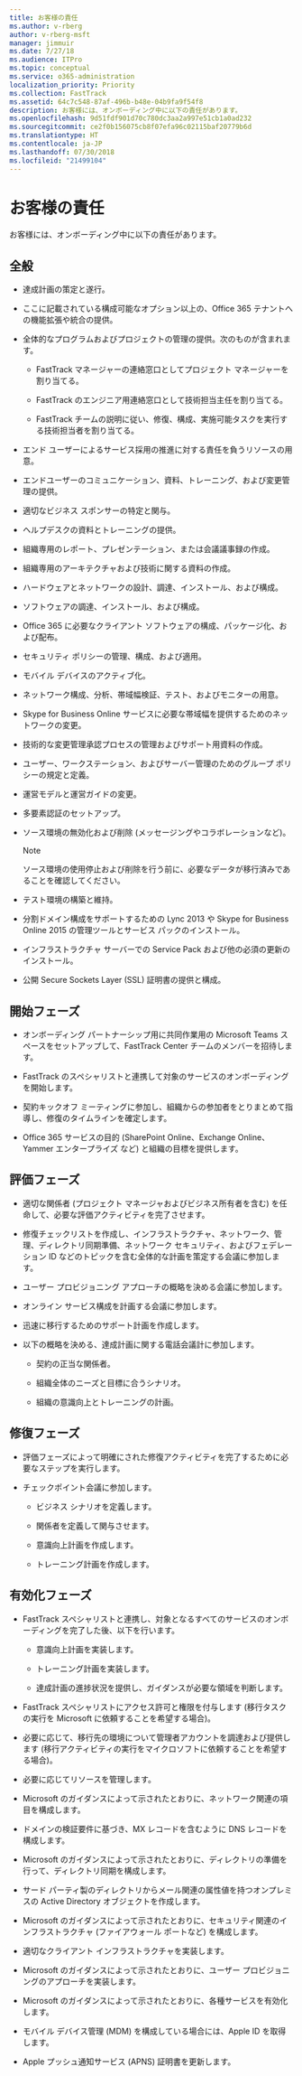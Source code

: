 ```yaml
---
title: お客様の責任
ms.author: v-rberg
author: v-rberg-msft
manager: jimmuir
ms.date: 7/27/18
ms.audience: ITPro
ms.topic: conceptual
ms.service: o365-administration
localization_priority: Priority
ms.collection: FastTrack
ms.assetid: 64c7c548-87af-496b-b48e-04b9fa9f54f8
description: お客様には、オンボーディング中に以下の責任があります。
ms.openlocfilehash: 9d51fdf901d70c780dc3aa2a997e51cb1a0ad232
ms.sourcegitcommit: ce2f0b156075cb8f07efa96c02115baf20779b6d
ms.translationtype: HT
ms.contentlocale: ja-JP
ms.lasthandoff: 07/30/2018
ms.locfileid: "21499104"
---
```

# <a name="your-responsibilities"></a>お客様の責任

お客様には、オンボーディング中に以下の責任があります。
  
## <a name="general"></a>全般

- 達成計画の策定と遂行。
    
- ここに記載されている構成可能なオプション以上の、Office 365 テナントへの機能拡張や統合の提供。 
    
- 全体的なプログラムおよびプロジェクトの管理の提供。次のものが含まれます。 
    
  - FastTrack マネージャーの連絡窓口としてプロジェクト マネージャーを割り当てる。
    
  - FastTrack のエンジニア用連絡窓口として技術担当主任を割り当てる。
    
  - FastTrack チームの説明に従い、修復、構成、実施可能タスクを実行する技術担当者を割り当てる。 
    
- エンド ユーザーによるサービス採用の推進に対する責任を負うリソースの用意。
    
- エンドユーザーのコミュニケーション、資料、トレーニング、および変更管理の提供。
    
- 適切なビジネス スポンサーの特定と関与。 
    
- ヘルプデスクの資料とトレーニングの提供。 
    
- 組織専用のレポート、プレゼンテーション、または会議議事録の作成。 
    
- 組織専用のアーキテクチャおよび技術に関する資料の作成。 
    
- ハードウェアとネットワークの設計、調達、インストール、および構成。 
    
- ソフトウェアの調達、インストール、および構成。 
    
- Office 365 に必要なクライアント ソフトウェアの構成、パッケージ化、および配布。
    
- セキュリティ ポリシーの管理、構成、および適用。
    
- モバイル デバイスのアクティブ化。
    
- ネットワーク構成、分析、帯域幅検証、テスト、およびモニターの用意。 
    
- Skype for Business Online サービスに必要な帯域幅を提供するためのネットワークの変更。
    
- 技術的な変更管理承認プロセスの管理およびサポート用資料の作成。
    
- ユーザー、ワークステーション、およびサーバー管理のためのグループ ポリシーの規定と定義。
    
- 運営モデルと運営ガイドの変更。
    
- 多要素認証のセットアップ。
    
- ソース環境の無効化および削除 (メッセージングやコラボレーションなど)。 
    
    > [!NOTE]
    > ソース環境の使用停止および削除を行う前に、必要なデータが移行済みであることを確認してください。 
  
- テスト環境の構築と維持。
    
- 分割ドメイン構成をサポートするための Lync 2013 や Skype for Business Online 2015 の管理ツールとサービス パックのインストール。
    
- インフラストラクチャ サーバーでの Service Pack および他の必須の更新のインストール。 
    
- 公開 Secure Sockets Layer (SSL) 証明書の提供と構成。 
    
## <a name="initiate-phase"></a>開始フェーズ

- オンボーディング パートナーシップ用に共同作業用の Microsoft Teams スペースをセットアップして、FastTrack Center チームのメンバーを招待します。
    
- FastTrack のスペシャリストと連携して対象のサービスのオンボーディングを開始します。 
    
- 契約キックオフ ミーティングに参加し、組織からの参加者をとりまとめて指導し、修復のタイムラインを確定します。
    
- Office 365 サービスの目的 (SharePoint Online、Exchange Online、Yammer エンタープライズ など) と組織の目標を提供します。
    
## <a name="assess-phase"></a>評価フェーズ

- 適切な関係者 (プロジェクト マネージャおよびビジネス所有者を含む) を任命して、必要な評価アクティビティを完了させます。 
    
- 修復チェックリストを作成し、インフラストラクチャ、ネットワーク、管理、ディレクトリ同期準備、ネットワーク セキュリティ、およびフェデレーション ID などのトピックを含む全体的な計画を策定する会議に参加します。 
    
- ユーザー プロビジョニング アプローチの概略を決める会議に参加します。 
    
- オンライン サービス構成を計画する会議に参加します。 
    
- 迅速に移行するためのサポート計画を作成します。 
    
- 以下の概略を決める、達成計画に関する電話会議計に参加します。
    
  - 契約の正当な関係者。
    
  - 組織全体のニーズと目標に合うシナリオ。
    
  - 組織の意識向上とトレーニングの計画。
    
## <a name="remediate-phase"></a>修復フェーズ

- 評価フェーズによって明確にされた修復アクティビティを完了するために必要なステップを実行します。 
    
- チェックポイント会議に参加します。 
    
  - ビジネス シナリオを定義します。
    
  - 関係者を定義して関与させます。
    
  - 意識向上計画を作成します。
    
  - トレーニング計画を作成します。
    
## <a name="enable-phase"></a>有効化フェーズ

- FastTrack スペシャリストと連携し、対象となるすべてのサービスのオンボーディングを完了した後、以下を行います。
    
  - 意識向上計画を実装します。
    
  - トレーニング計画を実装します。
    
  - 達成計画の進捗状況を提供し、ガイダンスが必要な領域を判断します。
    
- FastTrack スペシャリストにアクセス許可と権限を付与します (移行タスクの実行を Microsoft に依頼することを希望する場合)。
    
- 必要に応じて、移行先の環境について管理者アカウントを調達および提供します (移行アクティビティの実行をマイクロソフトに依頼することを希望する場合)。
    
- 必要に応じてリソースを管理します。 
    
- Microsoft のガイダンスによって示されたとおりに、ネットワーク関連の項目を構成します。
    
- ドメインの検証要件に基づき、MX レコードを含むように DNS レコードを構成します。
    
- Microsoft のガイダンスによって示されたとおりに、ディレクトリの準備を行って、ディレクトリ同期を構成します。
    
- サード パーティ製のディレクトリからメール関連の属性値を持つオンプレミスの Active Directory オブジェクトを作成します。
    
- Microsoft のガイダンスによって示されたとおりに、セキュリティ関連のインフラストラクチャ (ファイアウォール ポートなど) を構成します。
    
- 適切なクライアント インフラストラクチャを実装します。
    
- Microsoft のガイダンスによって示されたとおりに、ユーザー プロビジョニングのアプローチを実装します。
    
- Microsoft のガイダンスによって示されたとおりに、各種サービスを有効化します。
    
- モバイル デバイス管理 (MDM) を構成している場合には、Apple ID を取得します。
    
- Apple プッシュ通知サービス (APNS) 証明書を更新します。
    

  

